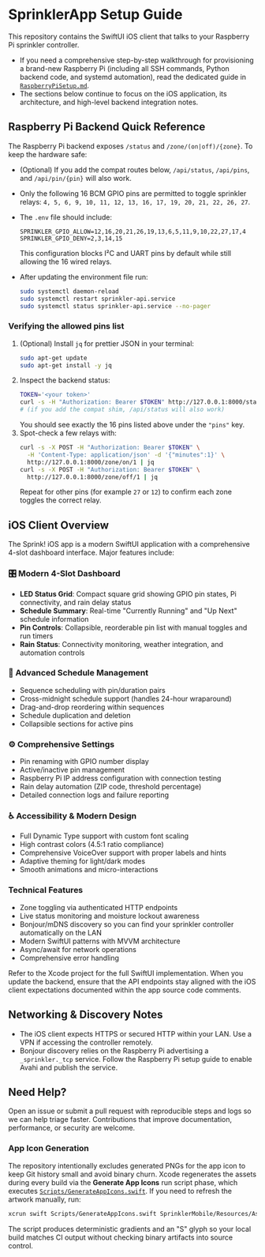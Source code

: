 SprinklerApp Setup Guide
========================

This repository contains the SwiftUI iOS client that talks to your Raspberry Pi sprinkler controller.

- If you need a comprehensive step-by-step walkthrough for provisioning a brand-new Raspberry Pi (including all SSH commands, Python backend code, and systemd automation), read the dedicated guide in [`RaspberryPiSetup.md`](RaspberryPiSetup.md).
- The sections below continue to focus on the iOS application, its architecture, and high-level backend integration notes.

## Raspberry Pi Backend Quick Reference

The Raspberry Pi backend exposes `/status` and `/zone/(on|off)/{zone}`. To keep the hardware safe:
- (Optional) If you add the compat routes below, `/api/status`, `/api/pins`, and `/api/pin/{pin}` will also work.

- Only the following 16 BCM GPIO pins are permitted to toggle sprinkler relays: `4, 5, 6, 9, 10, 11, 12, 13, 16, 17, 19, 20, 21, 22, 26, 27`.
- The `.env` file should include:
  ```dotenv
  SPRINKLER_GPIO_ALLOW=12,16,20,21,26,19,13,6,5,11,9,10,22,27,17,4
  SPRINKLER_GPIO_DENY=2,3,14,15
  ```
  This configuration blocks I²C and UART pins by default while still allowing the 16 wired relays.
- After updating the environment file run:
  ```bash
  sudo systemctl daemon-reload
  sudo systemctl restart sprinkler-api.service
  sudo systemctl status sprinkler-api.service --no-pager
  ```

### Verifying the allowed pins list

1. (Optional) Install `jq` for prettier JSON in your terminal:
   ```bash
   sudo apt-get update
   sudo apt-get install -y jq
   ```
2. Inspect the backend status:
   ```bash
   TOKEN='<your token>'
   curl -s -H "Authorization: Bearer $TOKEN" http://127.0.0.1:8000/status | jq
   # (if you add the compat shim, /api/status will also work)
   ```
   You should see exactly the 16 pins listed above under the `"pins"` key.
3. Spot-check a few relays with:
   ```bash
   curl -s -X POST -H "Authorization: Bearer $TOKEN" \
     -H 'Content-Type: application/json' -d '{"minutes":1}' \
     http://127.0.0.1:8000/zone/on/1 | jq
   curl -s -X POST -H "Authorization: Bearer $TOKEN" \
     http://127.0.0.1:8000/zone/off/1 | jq
   ```
   Repeat for other pins (for example `27` or `12`) to confirm each zone toggles the correct relay.

## iOS Client Overview

The Sprink! iOS app is a modern SwiftUI application with a comprehensive 4-slot dashboard interface. Major features include:

### 🎛️ Modern 4-Slot Dashboard
- **LED Status Grid**: Compact square grid showing GPIO pin states, Pi connectivity, and rain delay status
- **Schedule Summary**: Real-time "Currently Running" and "Up Next" schedule information  
- **Pin Controls**: Collapsible, reorderable pin list with manual toggles and run timers
- **Rain Status**: Connectivity monitoring, weather integration, and automation controls

### 📅 Advanced Schedule Management
- Sequence scheduling with pin/duration pairs
- Cross-midnight schedule support (handles 24-hour wraparound)
- Drag-and-drop reordering within sequences
- Schedule duplication and deletion
- Collapsible sections for active pins

### ⚙️ Comprehensive Settings
- Pin renaming with GPIO number display
- Active/inactive pin management
- Raspberry Pi IP address configuration with connection testing
- Rain delay automation (ZIP code, threshold percentage)
- Detailed connection logs and failure reporting

### ♿ Accessibility & Modern Design
- Full Dynamic Type support with custom font scaling
- High contrast colors (4.5:1 ratio compliance)
- Comprehensive VoiceOver support with proper labels and hints
- Adaptive theming for light/dark modes
- Smooth animations and micro-interactions

### Technical Features
- Zone toggling via authenticated HTTP endpoints
- Live status monitoring and moisture lockout awareness
- Bonjour/mDNS discovery so you can find your sprinkler controller automatically on the LAN
- Modern SwiftUI patterns with MVVM architecture
- Async/await for network operations
- Comprehensive error handling

Refer to the Xcode project for the full SwiftUI implementation. When you update the backend, ensure that the API endpoints stay aligned with the iOS client expectations documented within the app source code comments.

## Networking & Discovery Notes

- The iOS client expects HTTPS or secured HTTP within your LAN. Use a VPN if accessing the controller remotely.
- Bonjour discovery relies on the Raspberry Pi advertising a `_sprinkler._tcp` service. Follow the Raspberry Pi setup guide to enable Avahi and publish the service.

## Need Help?

Open an issue or submit a pull request with reproducible steps and logs so we can help triage faster. Contributions that improve documentation, performance, or security are welcome.

### App Icon Generation

The repository intentionally excludes generated PNGs for the app icon to keep Git history small and avoid binary churn. Xcode regenerates the assets during every build via the **Generate App Icons** run script phase, which executes [`Scripts/GenerateAppIcons.swift`](Scripts/GenerateAppIcons.swift). If you need to refresh the artwork manually, run:

```bash
xcrun swift Scripts/GenerateAppIcons.swift SprinklerMobile/Resources/Assets.xcassets/AppIcon.appiconset
```

The script produces deterministic gradients and an "S" glyph so your local build matches CI output without checking binary artifacts into source control.
